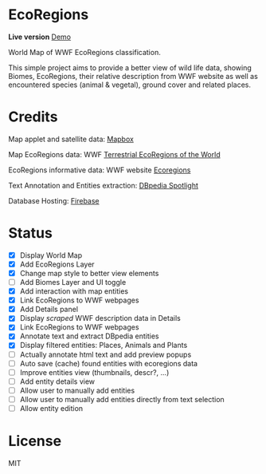 # EcoRegions

__Live version__ [Demo](https://opulisdynamics.github.io/EcoRegions)

World Map of WWF EcoRegions classification.

This simple project aims to provide a better view of wild life data, showing Biomes, EcoRegions, their relative description from WWF website as well as encountered species (animal & vegetal), ground cover and related places.

# Credits
Map applet and satellite data: [Mapbox](https://www.mapbox.com/) 

Map EcoRegions data:  WWF [Terrestrial EcoRegions of the World](https://www.worldwildlife.org/publications/terrestrial-ecoregions-of-the-world)

EcoRegions informative data: WWF website [Ecoregions](https://www.worldwildlife.org/biomes)

Text Annotation and Entities extraction: [DBpedia Spotlight](https://www.dbpedia-spotlight.org)

Database Hosting: [Firebase](https://firebase.com)

# Status

- [x] Display World Map
- [x] Add EcoRegions Layer
- [x] Change map style to better view elements
- [ ] Add Biomes Layer and UI toggle
- [x] Add interaction with map entities
- [x] Link EcoRegions to WWF webpages
- [x] Add Details panel
- [x] Display *scraped* WWF description data in Details
- [x] Link EcoRegions to WWF webpages
- [x] Annotate text and extract DBpedia entities
- [x] Display filtered entities: Places, Animals and Plants
- [ ] Actually annotate html text and add preview popups
- [ ] Auto save (cache) found entities with ecoregions data
- [ ] Improve entities view (thumbnails, descr?, ...)
- [ ] Add entity details view
- [ ] Allow user to manually add entities
- [ ] Allow user to manually add entities directly from text selection
- [ ] Allow entity edition

# License
MIT
